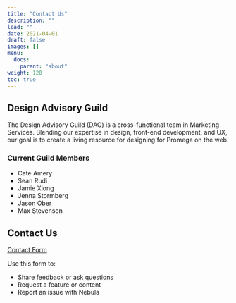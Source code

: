```yaml
---
title: "Contact Us"
description: ""
lead: ""
date: 2021-04-01
draft: false
images: []
menu:
  docs:
    parent: "about"
weight: 120
toc: true
---
```


## Design Advisory Guild
The Design Advisory Guild (DAG) is a cross-functional team in Marketing Services. Blending our expertise in design, front-end development, and UX, our goal is to create a living resource for designing for Promega on the web.


### Current Guild Members
* Cate Amery
* Sean Rudi
* Jamie Xiong
* Jenna Stormberg
* Jason Ober
* Max Stevenson

## Contact Us
[Contact Form](https://promega.formstack.com/forms/nebula_contact)

Use this form to:
* Share feedback or ask questions
* Request a feature or content
* Report an issue with Nebula
